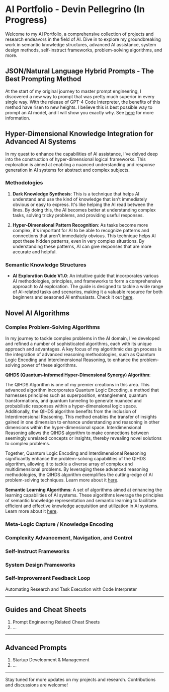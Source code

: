 # AI Portfolio - Devin Pellegrino (In Progress)

Welcome to my AI Portfolio, a comprehensive collection of projects and research endeavors in the field of AI. Dive in to explore my groundbreaking work in semantic knowledge structures, advanced AI assistance, system design methods, self-instruct frameworks, problem-solving algorithms, and more.

## JSON/Natural Language Hybrid Prompts ‐ The Best Prompting Method
At the start of my original journey to master prompt engineering, I discovered a new way to prompt that was pretty much superior in every single way. With the release of GPT-4 Code Interpreter, the benefits of this method have risen to new heights. I believe this is best possible way to prompt an AI model, and I will show you exactly why. See [here](https://github.com/nerority/Portfolio/wiki/1.-JSON-Natural-Language-Hybrid-Prompts-%E2%80%90-The-Best-Prompting-Method) for more information. 

## Hyper-Dimensional Knowledge Integration for Advanced AI Systems
In my quest to enhance the capabilities of AI assistance, I've delved deep into the construction of hyper-dimensional logical frameworks. This exploration is aimed at enabling a nuanced understanding and response generation in AI systems for abstract and complex subjects.

### Methodologies

1. **Dark Knowledge Synthesis**: This is a technique that helps AI understand and use the kind of knowledge that isn't immediately obvious or easy to express. It's like helping the AI read between the lines. By doing this, the AI becomes better at understanding complex tasks, solving tricky problems, and providing useful responses.

2. **Hyper-Dimensional Pattern Recognition**: As tasks become more complex, it's important for AI to be able to recognize patterns and connections that aren't immediately obvious. This technique helps AI spot these hidden patterns, even in very complex situations. By understanding these patterns, AI can give responses that are more accurate and helpful.

### Semantic Knowledge Structures

- **AI Exploration Guide V1.0**: An intuitive guide that incorporates various AI methodologies, principles, and frameworks to form a comprehensive approach to AI exploration. The guide is designed to tackle a wide range of AI-related tasks and scenarios, making it a valuable resource for both beginners and seasoned AI enthusiasts. Check it out [here](insert-link-here).

## Novel AI Algorithms

### Complex Problem-Solving Algorithms

In my journey to tackle complex problems in the AI domain, I've developed and refined a number of sophisticated algorithms, each with its unique approach and advantages. A key focus of my algorithmic design process is the integration of advanced reasoning methodologies, such as Quantum Logic Encoding and Interdimensional Reasoning, to enhance the problem-solving power of these algorithms.

**QIHDS (Quantum-Informed Hyper-Dimensional Synergy) Algorithm**:

The QIHDS Algorithm is one of my premier creations in this area. This advanced algorithm incorporates Quantum Logic Encoding, a method that harnesses principles such as superposition, entanglement, quantum transformations, and quantum tunneling to generate nuanced and probabilistic responses within a hyper-dimensional logic space. Additionally, the QIHDS algorithm benefits from the inclusion of Interdimensional Reasoning. This method enables the transfer of insights gained in one dimension to enhance understanding and reasoning in other dimensions within the hyper-dimensional space. Interdimensional Reasoning allows the QIHDS algorithm to make connections between seemingly unrelated concepts or insights, thereby revealing novel solutions to complex problems.

Together, Quantum Logic Encoding and Interdimensional Reasoning significantly enhance the problem-solving capabilities of the QIHDS algorithm, allowing it to tackle a diverse array of complex and multidimensional problems. By leveraging these advanced reasoning methodologies, the QIHDS algorithm exemplifies the cutting-edge of AI problem-solving techniques. Learn more about it [here](insert-link-here).

**Semantic Learning Algorithms**: A set of algorithms aimed at enhancing the learning capabilities of AI systems. These algorithms leverage the principles of semantic knowledge representation and semantic learning to facilitate efficient and effective knowledge acquisition and utilization in AI systems. Learn more about it [here](insert-link-here).



### Meta-Logic Capture / Knowledge Encoding

### Complexity Advancement, Navigation, and Control

### Self-Instruct Frameworks

### System Design Frameworks

### Self-Improvement Feedback Loop
Automating Research and Task Execution with Code Interpreter

---
## Guides and Cheat Sheets

1. Prompt Engineering Related Cheat Sheets
2. ...

---
## Advanced Prompts

1. Startup Development & Management
2. ...

---

Stay tuned for more updates on my projects and research. Contributions and discussions are welcome!
